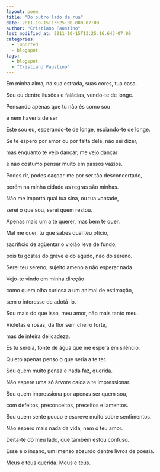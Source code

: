 ```yaml
---
layout: poem
title: "Do outro lado da rua"
date: 2011-10-15T13:25:00.000-07:00
author: "Cristiano Faustino"
last_modified_at: 2011-10-15T13:25:16.643-07:00
categories:
  - imported
  - blogspot
tags:
  - blogspot
  - "Cristiano Faustino"
---
```


Em minha alma, na sua estrada, suas cores, tua casa.

Sou eu dentre ilusões e falácias, vendo-te de longe.

Pensando apenas que tu não és como sou

e nem haveria de ser

Este sou eu, esperando-te de longe, espiando-te de longe.

Se te espero por amor ou por falta dele, não sei dizer,

mas enquanto te vejo dançar, me vejo dançar

e não costumo pensar muito em passos vazios.

Podes rir, podes caçoar-me por ser tão desconcertado,

porém na minha cidade as regras são minhas.

Não me importa qual tua sina, ou tua vontade,

serei o que sou, serei quem restou.

Apenas mais um a te querer, mas bem te quer.

Mal me quer, tu que sabes qual teu ofício,

sacrifício de agüentar o violão leve de fundo,

pois tu gostas do grave e do agudo, não do sereno.

Serei teu sereno, sujeito ameno a não esperar nada.

Vejo-te vindo em minha direção

como quem olha curiosa a um animal de estimação,

sem o interesse de adotá-lo.

Sou mais do que isso, meu amor, não mais tanto meu.

Violetas e rosas, da flor sem cheiro forte,

mas de inteira delicadeza.

És tu sereia, fonte de água que me espera em silêncio.

Quieto apenas penso o que seria a te ter.

Sou quem muito pensa e nada faz, querida.

Não espere uma só árvore caída a te impressionar.

Sou quem impressiona por apenas ser quem sou,

com defeitos, preconceitos, preceitos e lamentos.

Sou quem sente pouco e escreve muito sobre sentimentos.

Não espero mais nada da vida, nem o teu amor.

Deita-te do meu lado, que também estou confuso.

Esse é o insano, um imenso absurdo dentre livros de poesia.

Meus e teus querida. Meus e teus.
